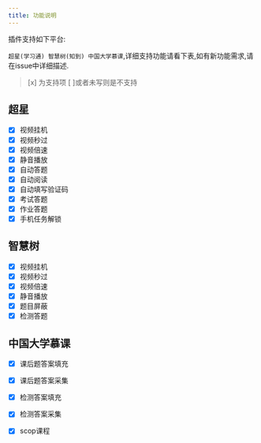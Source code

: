 ```yaml
---
title: 功能说明
---
```


插件支持如下平台:

`超星(学习通) 智慧树(知到) 中国大学慕课`,详细支持功能请看下表,如有新功能需求,请在issue中详细描述.

> [x] 为支持项 [ ]或者未写则是不支持

## 超星

* [x] 视频挂机
* [x] 视频秒过
* [x] 视频倍速
* [x] 静音播放
* [x] 自动答题
* [x] 自动阅读
* [x] 自动填写验证码
* [x] 考试答题
* [x] 作业答题
* [x] 手机任务解锁

## 智慧树
* [x] 视频挂机
* [x] 视频秒过
* [x] 视频倍速
* [x] 静音播放
* [x] 题目屏蔽
* [x] 检测答题

## 中国大学慕课

* [x] 课后题答案填充
* [x] 课后题答案采集
* [x] 检测答案填充
* [x] 检测答案采集

* [x] scop课程